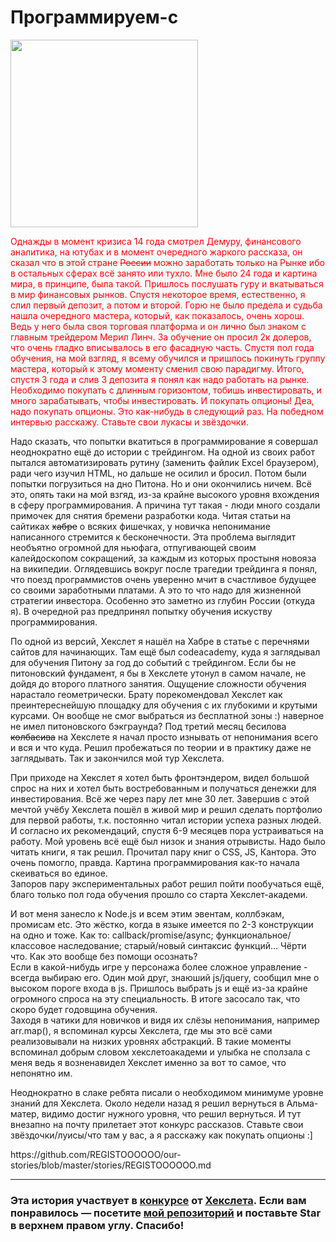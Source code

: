 <h1>Программируем-с</h1>
<img src='https://image.ibb.co/h2RJYp/photo_2016_05_17_19_46_58.jpg' width='300' height='300'>

<p style="color:red">
  Однажды в момент кризиса 14 года смотрел Демуру, финансового аналитика, на ютубах и в момент очередного жаркого рассказа, 
  он сказал что в этой стране <s>России</s> можно заработать только на Рынке ибо в остальных сферах всё занято или тухло. 
  Мне было 24 года и картина мира, в принципе, была такой. Пришлось послушать гуру и вкатываться в мир финансовых рынков. Спустя
  некоторое время, естественно, я слил первый депозит, а потом и второй. Горю не было предела и судьба нашла очередного мастера, который,
  как показалось, очень хорош. Ведь у него была своя торговая платформа и он лично был знаком с главным трейдером Мерил Линч. За обучение
  он просил 2к долеров, что очень гладко вписывалось в его фасадную часть. Спустя пол года обучения, на мой взгляд, я всему обучился и 
  пришлось покинуть группу мастера, который к этому моменту сменил свою парадигму. Итого, спустя 3 года и слив 3 депозита я понял как 
  надо работать на рынке. Необходимо покупать с длинным горизонтом, тобишь инвестировать, и много зарабатывать, чтобы инвестировать. И покупать опционы! 
  Деа, надо покупать опционы. Это как-нибудь в следующий раз. На победном интервью расскажу. Ставьте свои лукасы и звёздочки.
</p>
<p>
  Надо сказать, что попытки вкатиться в  программирование я совершал неоднократно ещё до истории с трейдингом. На одной из своих работ 
  пытался автоматизировать рутину (заменить файлик Excel браузером), ради чего изучил HTML, но дальше не осилил и бросил. Потом были 
  попытки погрузиться на дно Питона. Но и они окончились ничем. Всё это, опять таки на мой взгяд, из-за крайне высокого уровня вхождения в сферу
  программирования. А причина тут такая - люди много создали примочек для снятия бремени разработки кода. Читая статьи на сайтиках 
  <s>хабре</s> о всяких фишечках, у новичка непонимание написанного стремится к бесконечности. Эта проблема выглядит необъятно 
  огромной для ньюфага, отпугивающей своим калейдоскопом сокращений, за каждым из которых простыня новояза на википедии. Оглядевшись 
  вокруг после трагедии трейдинга я понял, что поезд программистов очень уверенно мчит в счастливое будущее со своими заработными 
  платами. А это то что надо для жизненной стратегии инвестора. Особенно это заметно из глубин России (откуда я). В очередной раз 
  предпринял попытку обучения искуству программирования.
 </p>
 <p>
 По одной из версий, Хекслет я нашёл на Хабре в статье с перечнями сайтов для начинающих. Там ещё был codeacademy, куда я
 заглядывал для обучения Питону за год до событий с трейдингом. Если бы не питоновский фундамент, я бы в Хекслете утонул в самом 
 начале, не дойдя до второго платного занятия. Ощущение сложности обучения нарастало геометрически. Брату порекомендовал Хекслет как 
 преинтереснейшую площадку для обучения с их глубокими и крутыми курсами. Он вообще не смог выбраться из бесплатной зоны :) 
 наверное не имел питоновского бэкграунда? Под третий месяц бесилова <s>колбасива</s> на Хекслете я начал просто изнывать от непонимания
 всего и вся и что куда. Решил пробежаться по теории и в практику даже не заглядывать. Так и закончился мой тур Хекслета.
  </p>
  <p>
  При приходе на Хекслет я хотел быть фронтэндером, видел большой спрос на них и хотел быть востребованным и получаться денежки для 
  инвестирования. Всё же через пару лет мне 30 лет. Завершив с этой мечтой учёбу Хекслета пошёл в живой мир и решил сделать портфолио для 
  первой работы, т.к. постоянно читал истории успеха разных людей. И согласно их рекомендаций, спустя 6-9 месяцев пора устраиваться на 
  работу. Мой уровень всё ещё был низок и знания отрывисты. Надо было читать книги, я так решил. Прочитал пару книг о CSS, JS, Кантора. 
  Это очень помогло, правда. Картина программирования как-то начала скеиваться во единое. <br>
  Запоров пару экспериментальных работ решил пойти пообучаться ещё, благо только пол года обучения прошло со старта Хекслет-академи. 
  </p>
   <p>
   И вот меня занесло к Node.js и всем этим эвентам, коллбэкам, промисам etc. Это жёстко, когда в языке имеется по 2-3 конструкции на 
   одно и тоже. Как то: callback/promise/async; функциональное/классовое наследование; старый/новый синтаксис функций... Чёрти что. Как 
   это вообще без помощи осознать?
<br>Если в какой-нибудь игре у персонажа более сложное управление - всегда выбираю его. Один мой друг,
   знаюший js/jquery, сообщил мне о высоком пороге входа в js. Пришлось выбрать js и ещё из-за крайне огромного спроса на эту 
   специальность. В итоге засосало так, что скоро будет годовщина обучения.
   <br>
   Заходя в чатики для новичков и видя их слёзы непонимания, например arr.map(), я вспоминал курсы Хекслета, где мы это всё сами 
   реализовывали на низких уровнях абстракций. В такие моменты вспоминал добрым словом хекслетоакадеми и улыбка не сползала с меня
   ведь я возненавидел Хекслет именно за вот то самое, что непонятно им.
     </p>
     <p>
    Неоднократно в слаке ребята писали о необходимом минимуме уровне знаний для Хекслета. Около недели назад я решил вернуться в 
    Альма-матер, видимо достиг нужного уровня, что решил вернуться. И тут внезапно на почту прилетает этот конкурс рассказов. 
    Ставьте свои звёздочки/луисы/что там у вас, а я расскажу как покупать опционы :]
     </p>
https://github.com/REGISTOOOOOO/our-stories/blob/master/stories/REGISTOOOOOO.md

---

### Эта история участвует в [конкурсе](http://mystory.hexlet.io/) от [Хекслета](https://ru.hexlet.io/). Если вам понравилось — посетите [мой репозиторий](https://github.com/REGISTOOOOOO/our-stories) и поставьте Star в верхнем правом углу. Спасибо!

